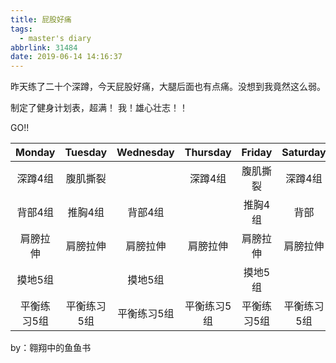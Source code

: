 ```yaml
---
title: 屁股好痛
tags:
  - master's diary
abbrlink: 31484
date: 2019-06-14 14:16:37
---
```

昨天练了二十个深蹲，今天屁股好痛，大腿后面也有点痛。没想到我竟然这么弱。


制定了健身计划表，超满！
我！雄心壮志！！

GO!!

| Monday | Tuesday | Wednesday | Thursday | Friday | Saturday | Sunday |
|:------:|:-------:|:---------:|:--------:|:------:|:--------:|:------:|
|深蹲4组|腹肌撕裂| |深蹲4组|腹肌撕裂|深蹲4组|腹肌撕裂|
|背部4组|推胸4组|背部4组| |推胸4组|背部| |
|肩膀拉伸|肩膀拉伸|肩膀拉伸|肩膀拉伸|肩膀拉伸|肩膀拉伸|肩膀拉伸|
|摸地5组| |摸地5组| |摸地5组| |摸地5组|
|平衡练习5组|平衡练习5组|平衡练习5组|平衡练习5组|平衡练习5组|平衡练习5组|平衡练习5组|


by：翱翔中的鱼鱼书
